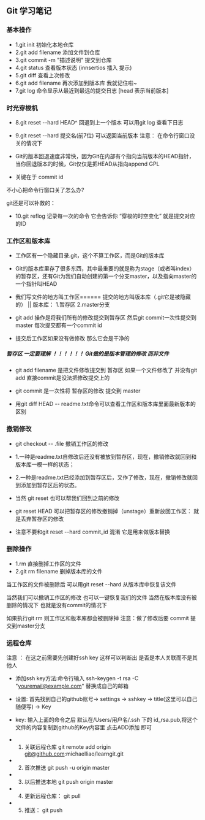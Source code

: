 ## Git 学习笔记

### 基本操作
* 1.git init 初始化本地仓库
* 2.git add filename 添加文件到仓库
* 3.git commit -m "描述说明" 提交到仓库
* 4.git status 查看版本状态     (innsertios 插入 提示)
* 5.git diff 查看上次修改
* 6.git add filename 再次添加到版本库 我就记住啦~
* 7.git log 命令显示从最近到最远的提交日志  [head 表示当前版本]


### 时光穿梭机

* 8.git reset --hard HEAD^ 回退到上一个版本  可以用git log 查看下日志

* 9.git reset --hard 提交名(前7位) 可以返回当前版本  注意： 在命令行窗口没关的情况下

* Git的版本回退速度非常快，因为Git在内部有个指向当前版本的HEAD指针，当你回退版本的时候，Git仅仅是把HEAD从指向append GPL   

* 关键在于 commit id

不小心把命令行窗口关了怎么办?

git还是可以补救的：

* 10.git reflog 记录每一次的命令 它会告诉你 “穿梭的时空变化” 就是提交对应的ID

### 工作区和版本库

* 工作区有一个隐藏目录.git，这个不算工作区，而是Git的版本库

* Git的版本库里存了很多东西，其中最重要的就是称为stage（或者叫index）的暂存区，还有Git为我们自动创建的第一个分支master，以及指向master的一个指针叫HEAD

* 我们写文件的地方叫工作区======  提交的地方叫版本库（.git它是被隐藏的） ||   版本库： 1.暂存区     2.master分支


* git add 操作是将我们所有的修改提交到暂存区  然后git commit一次性提交到master 每次提交都有一个commit id

* 提交后工作区如果没有做修改 那么它会是干净的

##### 暂存区 一定要理解 ！！！！！！ Git做的是版本管理的修改 而非文件

* git add filename  是把文件修改提交到 暂存区    如果一个文件修改了 并没有git add  直接commit是没法把修改提交上的

* git commit 是一次性将 暂存区的修改 提交到 master



* 用git diff HEAD -- readme.txt命令可以查看工作区和版本库里面最新版本的区别




### 撤销修改

* git checkout -- .file  撤销工作区的修改

* 1.一种是readme.txt自修改后还没有被放到暂存区，现在，撤销修改就回到和版本库一模一样的状态；

* 2.一种是readme.txt已经添加到暂存区后，又作了修改，现在，撤销修改就回到添加到暂存区后的状态。

* 当然 git reset 也可以帮我们回到之前的修改

* git reset HEAD 可以把暂存区的修改撤销掉（unstage）重新放回工作区：  就是丢弃暂存区的修改

* 注意不要和git reset --hard commit_id 混淆   它是用来做版本替换


### 删除操作

* 1.rm  直接删掉工作区的文件
* 2.git rm filename 删掉版本库的文件

当工作区的文件被删除后  可以用git reset --hard 从版本库中恢复该文件

当然我们可以撤销工作区的修改 也可以一键恢复我们的文件 当然在版本库没有被删除的情况下 也就是没有commit的情况下


如果执行git rm 则工作区和版本库都会被删除掉   注意：做了修改后要 commit 提交到master分支 




### 远程仓库

注意 ： 在这之前需要先创建好ssh key 这样可以判断出 是否是本人关联而不是其他人

* 添加ssh key方法:命令行输入 ssh-keygen -t rsa -C "youremail@example.com" 替换成自己的邮箱
* 设置: 首先找到自己的github账号-> settings -> sshkey -> title(这里可以自己随便写) -> Key
* key: 输入上面的命令之后 默认在/Users/用户名/.ssh 下的 id_rsa.pub,将这个文件的内容复制到github的Key内容里 点击ADD添加 即可


* 1. 关联远程仓库  git remote add origin git@github.com:michaelliao/learngit.git  

* 2. 首次推送 git push -u origin master

* 3. 以后推送本地  git push origin master

* 4. 更新远程仓库： git pull 

* 5. 推送： git push 























